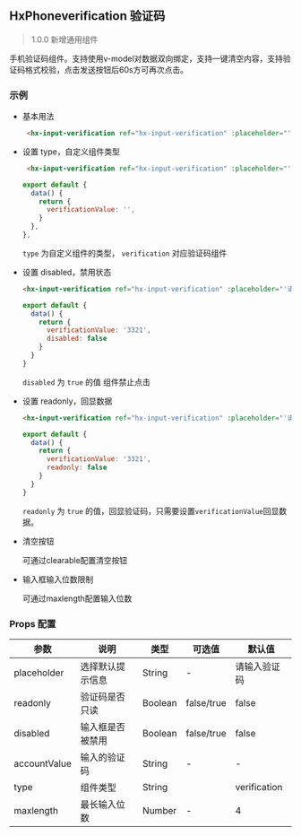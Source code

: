 ## HxPhoneverification 验证码

> 1.0.0 新增通用组件

手机验证码组件。支持使用v-model对数据双向绑定，支持一键清空内容，支持验证码格式校验，点击发送按钮后60s方可再次点击。

### 示例

- 基本用法

  ```html
   <hx-input-verification ref="hx-input-verification" :placeholder="'请输入验证码'" :label="'手机验证码'" :type="'verification'" :maxlength='4' v-model="verificationValue"></hx-input-verification>
  ```


- 设置 type，自定义组件类型

  ```html
   <hx-input-verification ref="hx-input-verification" :placeholder="'请输入验证码'" :label="'手机验证码'" :type="'verification'" :maxlength='4' v-model="verificationValue"></hx-input-verification>
  ```
  ```js
  export default {
    data() {
      return {
        verificationValue: '',
      }
    },
  },
  ```

  `type` 为自定义组件的类型， `verification` 对应验证码组件

- 设置 disabled，禁用状态

  ```html
  <hx-input-verification ref="hx-input-verification" :placeholder="'请输入验证码'" :label="'手机验证码'" :type="'verification'" :disabled="true" :maxlength='4' v-model="verificationValue"></hx-input-verification>
  ```
  ```js
  export default {
    data() {
      return {
        verificationValue: '3321',
        disabled: false
      }
    }
  }
  ```

  `disabled` 为 `true` 的值 组件禁止点击

- 设置 readonly，回显数据

  ```html
  <hx-input-verification ref="hx-input-verification" :placeholder="'请输入验证码'" :label="'手机验证码'" :type="'verification'" :readonly="true" :eye="eye" :maxlength='4' v-model="verificationValue"></hx-input-verification>

  ```
  ```js
  export default {
    data() {
      return {
        verificationValue: '3321',
        readonly: false
      }
    }
  }
  ```

  `readonly` 为 `true` 的值，回显验证码，只需要设置`verificationValue`回显数据。

- 清空按钮

  可通过clearable配置清空按钮

- 输入框输入位数限制

  可通过maxlength配置输入位数
  
### Props 配置

| 参数 | 说明 | 类型 | 可选值 | 默认值 |
| - | - | - | - | - |
| placeholder | 选择默认提示信息 | String | - | 请输入验证码 |
| readonly | 验证码是否只读 | Boolean | false/true | false |
| disabled | 输入框是否被禁用 | Boolean | false/true | false |
| accountValue | 输入的验证码 | String | - | - |
| type | 组件类型 | String |  | verification |
| maxlength | 最长输入位数 | Number |- | 4 |

